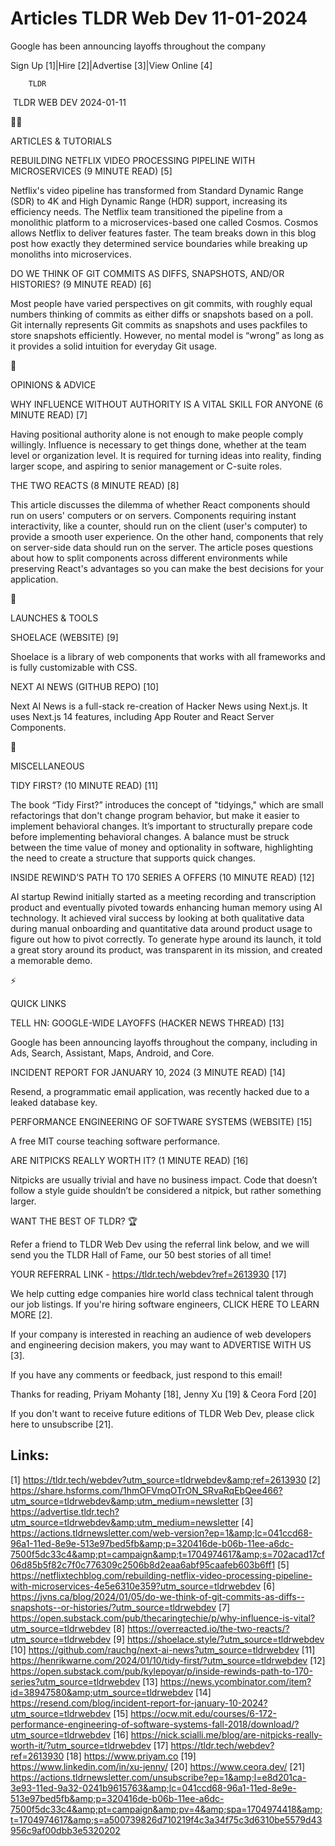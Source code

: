 # Articles TLDR Web Dev 11-01-2024

Google has been announcing layoffs throughout the company  

Sign Up [1]|Hire [2]|Advertise [3]|View Online [4] 

		TLDR 

 TLDR WEB DEV 2024-01-11

🧑‍💻 

ARTICLES & TUTORIALS

 REBUILDING NETFLIX VIDEO PROCESSING PIPELINE WITH MICROSERVICES (9
MINUTE READ) [5] 

 Netflix's video pipeline has transformed from Standard Dynamic Range
(SDR) to 4K and High Dynamic Range (HDR) support, increasing its
efficiency needs. The Netflix team transitioned the pipeline from a
monolithic platform to a microservices-based one called Cosmos. Cosmos
allows Netflix to deliver features faster. The team breaks down in
this blog post how exactly they determined service boundaries while
breaking up monoliths into microservices. 

 DO WE THINK OF GIT COMMITS AS DIFFS, SNAPSHOTS, AND/OR HISTORIES? (9
MINUTE READ) [6] 

 Most people have varied perspectives on git commits, with roughly
equal numbers thinking of commits as either diffs or snapshots based
on a poll. Git internally represents Git commits as snapshots and uses
packfiles to store snapshots efficiently. However, no mental model is
“wrong” as long as it provides a solid intuition for everyday Git
usage. 

🧠 

OPINIONS & ADVICE

 WHY INFLUENCE WITHOUT AUTHORITY IS A VITAL SKILL FOR ANYONE (6 MINUTE
READ) [7] 

 Having positional authority alone is not enough to make people comply
willingly. Influence is necessary to get things done, whether at the
team level or organization level. It is required for turning ideas
into reality, finding larger scope, and aspiring to senior management
or C-suite roles. 

 THE TWO REACTS (8 MINUTE READ) [8] 

 This article discusses the dilemma of whether React components should
run on users' computers or on servers. Components requiring instant
interactivity, like a counter, should run on the client (user's
computer) to provide a smooth user experience. On the other hand,
components that rely on server-side data should run on the server. The
article poses questions about how to split components across different
environments while preserving React's advantages so you can make the
best decisions for your application. 

🚀 

LAUNCHES & TOOLS

 SHOELACE (WEBSITE) [9] 

 Shoelace is a library of web components that works with all
frameworks and is fully customizable with CSS. 

 NEXT AI NEWS (GITHUB REPO) [10] 

 Next AI News is a full-stack re-creation of Hacker News using
Next.js. It uses Next.js 14 features, including App Router and React
Server Components. 

🎁 

MISCELLANEOUS

 TIDY FIRST? (10 MINUTE READ) [11] 

 The book “Tidy First?” introduces the concept of "tidyings,"
which are small refactorings that don't change program behavior, but
make it easier to implement behavioral changes. It’s important to
structurally prepare code before implementing behavioral changes. A
balance must be struck between the time value of money and optionality
in software, highlighting the need to create a structure that supports
quick changes. 

 INSIDE REWIND’S PATH TO 170 SERIES A OFFERS (10 MINUTE READ) [12] 

 AI startup Rewind initially started as a meeting recording and
transcription product and eventually pivoted towards enhancing human
memory using AI technology. It achieved viral success by looking at
both qualitative data during manual onboarding and quantitative data
around product usage to figure out how to pivot correctly. To generate
hype around its launch, it told a great story around its product, was
transparent in its mission, and created a memorable demo. 

⚡ 

QUICK LINKS

 TELL HN: GOOGLE-WIDE LAYOFFS (HACKER NEWS THREAD) [13] 

 Google has been announcing layoffs throughout the company, including
in Ads, Search, Assistant, Maps, Android, and Core. 

 INCIDENT REPORT FOR JANUARY 10, 2024 (3 MINUTE READ) [14] 

 Resend, a programmatic email application, was recently hacked due to
a leaked database key. 

 PERFORMANCE ENGINEERING OF SOFTWARE SYSTEMS (WEBSITE) [15] 

 A free MIT course teaching software performance. 

 ARE NITPICKS REALLY WORTH IT? (1 MINUTE READ) [16] 

 Nitpicks are usually trivial and have no business impact. Code that
doesn’t follow a style guide shouldn’t be considered a nitpick,
but rather something larger. 

WANT THE BEST OF TLDR? 🏆

Refer a friend to TLDR Web Dev using the referral link below, and we
will send you the TLDR Hall of Fame, our 50 best stories of all time!

YOUR REFERRAL LINK - https://tldr.tech/webdev?ref=2613930 [17]

 We help cutting edge companies hire world class technical talent
through our job listings. If you're hiring software engineers, CLICK
HERE TO LEARN MORE [2]. 

If your company is interested in reaching an audience of web
developers and engineering decision makers, you may want to ADVERTISE
WITH US [3]. 

If you have any comments or feedback, just respond to this email! 

Thanks for reading, 
Priyam Mohanty [18], Jenny Xu [19] & Ceora Ford [20] 

If you don't want to receive future editions of TLDR Web Dev,
please click here to unsubscribe [21]. 

 

Links:
------
[1] https://tldr.tech/webdev?utm_source=tldrwebdev&amp;ref=2613930
[2] https://share.hsforms.com/1hmOFVmqOTrON_SRvaRqEbQee466?utm_source=tldrwebdev&amp;utm_medium=newsletter
[3] https://advertise.tldr.tech?utm_source=tldrwebdev&amp;utm_medium=newsletter
[4] https://actions.tldrnewsletter.com/web-version?ep=1&amp;lc=041ccd68-96a1-11ed-8e9e-513e97bed5fb&amp;p=320416de-b06b-11ee-a6dc-7500f5dc33c4&amp;pt=campaign&amp;t=1704974617&amp;s=702acad17cf06d85b5f82c7f0c776309c2506b8d2eaa6abf95caafeb603b6ff1
[5] https://netflixtechblog.com/rebuilding-netflix-video-processing-pipeline-with-microservices-4e5e6310e359?utm_source=tldrwebdev
[6] https://jvns.ca/blog/2024/01/05/do-we-think-of-git-commits-as-diffs--snapshots--or-histories/?utm_source=tldrwebdev
[7] https://open.substack.com/pub/thecaringtechie/p/why-influence-is-vital?utm_source=tldrwebdev
[8] https://overreacted.io/the-two-reacts/?utm_source=tldrwebdev
[9] https://shoelace.style/?utm_source=tldrwebdev
[10] https://github.com/rauchg/next-ai-news?utm_source=tldrwebdev
[11] https://henrikwarne.com/2024/01/10/tidy-first/?utm_source=tldrwebdev
[12] https://open.substack.com/pub/kylepoyar/p/inside-rewinds-path-to-170-series?utm_source=tldrwebdev
[13] https://news.ycombinator.com/item?id=38947580&amp;utm_source=tldrwebdev
[14] https://resend.com/blog/incident-report-for-january-10-2024?utm_source=tldrwebdev
[15] https://ocw.mit.edu/courses/6-172-performance-engineering-of-software-systems-fall-2018/download/?utm_source=tldrwebdev
[16] https://nick.scialli.me/blog/are-nitpicks-really-worth-it/?utm_source=tldrwebdev
[17] https://tldr.tech/webdev?ref=2613930
[18] https://www.priyam.co
[19] https://www.linkedin.com/in/xu-jenny/
[20] https://www.ceora.dev/
[21] https://actions.tldrnewsletter.com/unsubscribe?ep=1&amp;l=e8d201ca-3e93-11ed-9a32-0241b9615763&amp;lc=041ccd68-96a1-11ed-8e9e-513e97bed5fb&amp;p=320416de-b06b-11ee-a6dc-7500f5dc33c4&amp;pt=campaign&amp;pv=4&amp;spa=1704974418&amp;t=1704974617&amp;s=a500739826d710219f4c3a34f75c3d6310be5579d43956c9af00dbb3e5320202